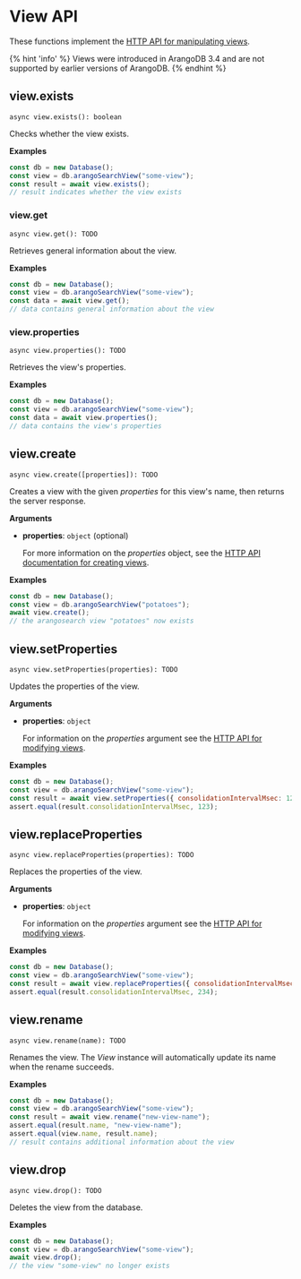 # View API

These functions implement the
[HTTP API for manipulating views](https://docs.arangodb.com/latest/HTTP/Views/index.html).

{% hint 'info' %}
Views were introduced in ArangoDB 3.4 and are not supported by earlier versions
of ArangoDB.
{% endhint %}

## view.exists

`async view.exists(): boolean`

Checks whether the view exists.

**Examples**

```js
const db = new Database();
const view = db.arangoSearchView("some-view");
const result = await view.exists();
// result indicates whether the view exists
```

### view.get

`async view.get(): TODO`

Retrieves general information about the view.

**Examples**

```js
const db = new Database();
const view = db.arangoSearchView("some-view");
const data = await view.get();
// data contains general information about the view
```

### view.properties

`async view.properties(): TODO`

Retrieves the view's properties.

**Examples**

```js
const db = new Database();
const view = db.arangoSearchView("some-view");
const data = await view.properties();
// data contains the view's properties
```

## view.create

`async view.create([properties]): TODO`

Creates a view with the given _properties_ for this view's name,
then returns the server response.

**Arguments**

- **properties**: `object` (optional)

  For more information on the _properties_ object, see the
  [HTTP API documentation for creating views](https://docs.arangodb.com/latest/HTTP/Views/ArangoSearch.html).

**Examples**

```js
const db = new Database();
const view = db.arangoSearchView("potatoes");
await view.create();
// the arangosearch view "potatoes" now exists
```

## view.setProperties

`async view.setProperties(properties): TODO`

Updates the properties of the view.

**Arguments**

- **properties**: `object`

  For information on the _properties_ argument see the
  [HTTP API for modifying views](https://docs.arangodb.com/latest/HTTP/Views/ArangoSearch.html).

**Examples**

```js
const db = new Database();
const view = db.arangoSearchView("some-view");
const result = await view.setProperties({ consolidationIntervalMsec: 123 });
assert.equal(result.consolidationIntervalMsec, 123);
```

## view.replaceProperties

`async view.replaceProperties(properties): TODO`

Replaces the properties of the view.

**Arguments**

- **properties**: `object`

  For information on the _properties_ argument see the
  [HTTP API for modifying views](https://docs.arangodb.com/latest/HTTP/Views/ArangoSearch.html).

**Examples**

```js
const db = new Database();
const view = db.arangoSearchView("some-view");
const result = await view.replaceProperties({ consolidationIntervalMsec: 234 });
assert.equal(result.consolidationIntervalMsec, 234);
```

## view.rename

`async view.rename(name): TODO`

Renames the view. The _View_ instance will automatically update its
name when the rename succeeds.

**Examples**

```js
const db = new Database();
const view = db.arangoSearchView("some-view");
const result = await view.rename("new-view-name");
assert.equal(result.name, "new-view-name");
assert.equal(view.name, result.name);
// result contains additional information about the view
```

## view.drop

`async view.drop(): TODO`

Deletes the view from the database.

**Examples**

```js
const db = new Database();
const view = db.arangoSearchView("some-view");
await view.drop();
// the view "some-view" no longer exists
```
